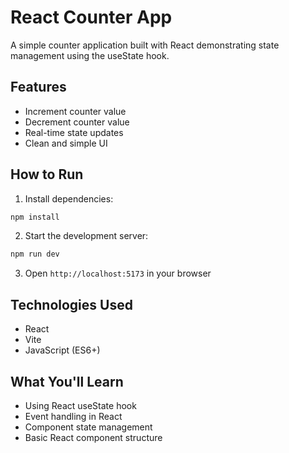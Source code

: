 # React Counter App

A simple counter application built with React demonstrating state management using the useState hook.

## Features

- Increment counter value
- Decrement counter value
- Real-time state updates
- Clean and simple UI

## How to Run

1. Install dependencies:
```bash
npm install
```

2. Start the development server:
```bash
npm run dev
```

3. Open `http://localhost:5173` in your browser

## Technologies Used

- React
- Vite
- JavaScript (ES6+)

## What You'll Learn

- Using React useState hook
- Event handling in React
- Component state management
- Basic React component structure